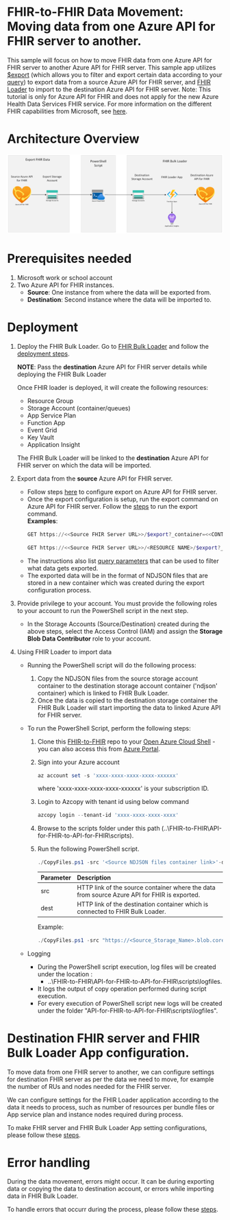 # FHIR-to-FHIR Data Movement: Moving data from one Azure API for FHIR server to another.

This sample will focus on how to move FHIR data from one Azure API for FHIR server to another Azure API for FHIR server. This sample app utilizes [$export](https://learn.microsoft.com/en-us/azure/healthcare-apis/azure-api-for-fhir/export-data) (which allows you to filter and export certain data according to your [query](https://learn.microsoft.com/en-us/azure/healthcare-apis/azure-api-for-fhir/export-data#query-parameters)) to export data from a source Azure API for FHIR server, and [FHIR Loader](https://github.com/microsoft/fhir-loader) to import to the destination Azure API for FHIR server. 
Note: This tutorial is only for Azure API for FHIR and does not apply for the new Azure Health Data Services FHIR service. For more information on the different FHIR capabilities from Microsoft, see [here](https://learn.microsoft.com/en-us/azure/healthcare-apis/fhir/overview#fhir-platforms-from-microsoft).

# Architecture Overview

![Architecture](docs/images/Architecture.png)

# Prerequisites needed
1.	Microsoft work or school account
2.	Two Azure API for FHIR instances.
	-	**Source**: One instance from where the data will be exported from.
	-	**Destination**: Second instance where the data will be imported to.

# Deployment
1. Deploy the FHIR Bulk Loader. Go to [FHIR Bulk Loader](https://github.com/microsoft/fhir-loader) and follow the [deployment steps](https://github.com/microsoft/fhir-loader#deployment).

	**NOTE**: Pass the **destination** Azure API for FHIR server details while deploying the FHIR Bulk Loader
	
	Once FHIR loader is deployed, it will create the following resources:
	- Resource Group
	- Storage Account (container/queues)
	- App Service Plan
	- Function App
	- Event Grid
	- Key Vault
	- Application Insight
	
	The FHIR Bulk Loader will be linked to the **destination** Azure API for FHIR server on which the data will be imported.

2. Export data from the **source** Azure API for FHIR server.
	- Follow steps [here](https://learn.microsoft.com/en-us/azure/healthcare-apis/azure-api-for-fhir/configure-export-data) to configure export on Azure API for FHIR server.
	- Once the export configuration is setup, run the export command on Azure API for FHIR server.
	Follow the [steps](https://learn.microsoft.com/en-us/azure/healthcare-apis/azure-api-for-fhir/export-data) to run the export command.\
	**Examples**:
		``` PowerShell
		GET https://<<Source FHIR Server URL>>/$export?_container=<<CONTAINER NAME>>
		```
		``` PowerShell
		GET https://<<Source FHIR Server URL>>/<RESOURCE NAME>/$export?_container=<<CONTAINER NAME>>
		```
	- The instructions also list [query parameters](https://learn.microsoft.com/en-us/azure/healthcare-apis/azure-api-for-fhir/export-data#query-parameters) that can be used to filter what data gets exported.
	- The exported data will be in the format of NDJSON files that are stored in a new container which was created during the export configuration process.

3. Provide privilege to your account.
	You must provide the following roles to your account to run the PowerShell script in the next step.
	- In the Storage Accounts (Source/Destination) created during the above steps, select the Access Control (IAM) and assign the **Storage Blob Data Contributor** role to your account.

4. Using FHIR Loader to import data

	 - Running the PowerShell script will do the following process:

		1. Copy the NDJSON files from the source storage account container to the destination storage account container ('ndjson' container) which is linked to FHIR Bulk Loader.
		2. Once the data is copied to the destination storage container the FHIR Bulk Loader will start importing the data to linked Azure API for FHIR server.

	- To run the PowerShell Script, perform the following steps:

		1. Clone this [FHIR-to-FHIR]() repo to your [Open Azure Cloud Shell](https://shell.azure.com) - you can also access this from [Azure Portal](https://portal.azure.com).
		2. Sign into your Azure account
			``` PowerShell
			az account set -s 'xxxx-xxxx-xxxx-xxxx-xxxxxx'
			```
			where 'xxxx-xxxx-xxxx-xxxx-xxxxxx' is your subscription ID.

		3. Login to Azcopy with tenant id using below command
			```Powershell
			azcopy login --tenant-id 'xxxx-xxxx-xxxx-xxxx'  
			```
		4. Browse to the scripts folder under this path (..\FHIR-to-FHIR\API-for-FHIR-to-API-for-FHIR\scripts).

		5. Run the following PowerShell script. 
			```Powershell
			./CopyFiles.ps1 -src '<Source NDJSON files container link>'-dest '<Destination NDJson files container link>' 
			```
			|Parameter   | Description   |
			|---|---|
			| src | HTTP link of the source container where the data from source Azure API for FHIR is exported. |
			| dest | HTTP link of the destination container which is connected to FHIR Bulk Loader. 

			Example:
			``` PowerShell
			./CopyFiles.ps1 -src "https://<Source_Storage_Name>.blob.core.windows.net/<Container_Name>/<Sub_Directory>/*" -dest "https://<Destination_Storage_Name>.blob.core.windows.net/ndjson/"
			```
	- Logging
		- During the PowerShell script execution, log files will be created under the location : 
			- ..\FHIR-to-FHIR\API-for-FHIR-to-API-for-FHIR\scripts\logfiles.
		- It logs the output of copy operation performed during script execution.
		- For every execution of PowerShell script new logs will be created under the folder "API-for-FHIR-to-API-for-FHIR\scripts\logfiles".

# Destination FHIR server and FHIR Bulk Loader App configuration.

To move data from one FHIR server to another, we can configure settings for destination FHIR server as per the data we need to move, for example the number of RUs and nodes needed for the FHIR server.

We can configure settings for the FHIR Loader application according to the data it needs to process, such as number of resources per bundle files or App service plan and instance nodes required during process.

To make FHIR server and FHIR Bulk Loader App setting configurations, please follow these [steps](https://github.com/Azure-Samples/azure-health-data-services-samples/blob/snarang/fhir2fhir/samples/fhir-to-fhir/api-for-fhir-to-api-for-fhir/docs/Server_%26_App_Config.md).

# Error handling

During the data movement, errors might occur. It can be during exporting data or copying the data to destination account, or errors while importing data in FHIR Bulk Loader.

To handle errors that occurr during the process, please follow these [steps](https://github.com/Azure-Samples/azure-health-data-services-samples/blob/snarang/fhir2fhir/samples/fhir-to-fhir/api-for-fhir-to-api-for-fhir/docs/Error_Handling.md).

